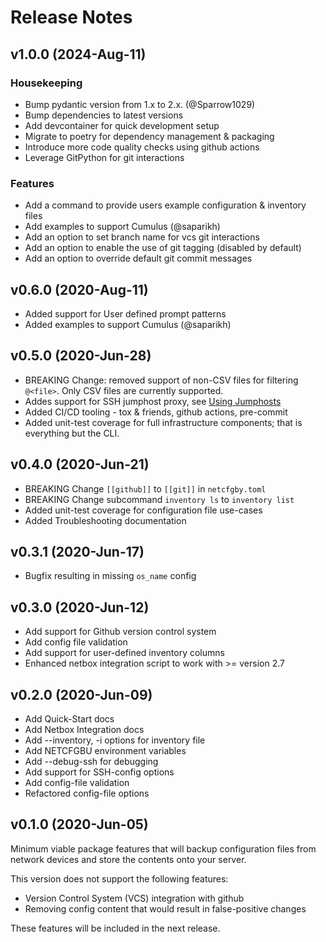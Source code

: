 # Release Notes

## v1.0.0 (2024-Aug-11)

### Housekeeping

* Bump pydantic version from 1.x to 2.x. (@Sparrow1029)
* Bump dependencies to latest versions
* Add devcontainer for quick development setup
* Migrate to poetry for dependency management & packaging
* Introduce more code quality checks using github actions
* Leverage GitPython for git interactions

### Features

* Add a command to provide users example configuration & inventory files
* Add examples to support Cumulus (@saparikh)
* Add an option to set branch name for vcs git interactions
* Add an option to enable the use of git tagging (disabled by default)
* Add an option to override default git commit messages

## v0.6.0 (2020-Aug-11)

* Added support for User defined prompt patterns
* Added examples to support Cumulus (@saparikh)

## v0.5.0 (2020-Jun-28)

* BREAKING Change: removed support of non-CSV files for filtering `@<file>`.  Only
   CSV files are currently supported.
* Addes support for SSH jumphost proxy, see [Using Jumphosts](docs/config-ssh-jumphost.md)
* Added CI/CD tooling - tox & friends, github actions, pre-commit
* Added unit-test coverage for full infrastructure components; that is
   everything but the CLI.

## v0.4.0 (2020-Jun-21)

* BREAKING Change `[[github]]` to `[[git]]` in `netcfgby.toml`
* BREAKING Change subcommand `inventory ls` to `inventory list`
* Added unit-test coverage for configuration file use-cases
* Added Troubleshooting documentation

## v0.3.1 (2020-Jun-17)

* Bugfix resulting in missing `os_name` config

## v0.3.0 (2020-Jun-12)

* Add support for Github version control system
* Add config file validation
* Add support for user-defined inventory columns
* Enhanced netbox integration script to work with >= version 2.7

## v0.2.0 (2020-Jun-09)

* Add Quick-Start docs
* Add Netbox Integration docs
* Add --inventory, -i options for inventory file
* Add NETCFGBU environment variables
* Add --debug-ssh for debugging
* Add support for SSH-config options
* Add config-file validation
* Refactored config-file options

## v0.1.0 (2020-Jun-05)

Minimum viable package features that will backup configuration files from
network devices and store the contents onto your server.

This version does not support the following features:

* Version Control System (VCS) integration with github
* Removing config content that would result in false-positive changes

These features will be included in the next release.
